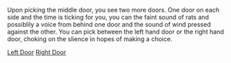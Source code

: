 Upon picking the middle door, you see two more doors. One door on each side and the time is ticking for you, you can the faint sound of rats and possiblily a voice from behind one door and the sound of wind pressed against the other. You can pick between the left hand door or the right hand door, choking on the slience in hopes of making a choice.

[Left Door](4-doors.md)
[Right Door](Tim-kitchen.md)